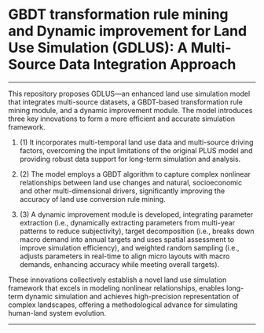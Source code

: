 # GBDT transformation rule mining and Dynamic improvement for Land Use Simulation (GDLUS): A Multi-Source Data Integration Approach
---
This repository proposes GDLUS—an enhanced land use simulation model that integrates multi-source datasets, a GBDT-based transformation rule mining module, and a dynamic improvement module. The model introduces three key innovations to form a more efficient and accurate simulation framework. 
1. (1) It incorporates multi-temporal land use data and multi-source driving factors, overcoming the input limitations of the original PLUS model and providing robust data support for long-term simulation and analysis.
 
2. (2) The model employs a GBDT algorithm to capture complex nonlinear relationships between land use changes and natural, socioeconomic and other multi-dimensional drivers, significantly improving the accuracy of land use conversion rule mining. 

3. (3) A dynamic improvement module is developed, integrating parameter extraction (i.e., dynamically extracting parameters from multi-year patterns to reduce subjectivity), target decomposition (i.e., breaks down macro demand into annual targets and uses spatial assessment to improve simulation efficiency), and weighted random sampling (i.e., adjusts parameters in real-time to align micro layouts with macro demands, enhancing accuracy while meeting overall targets). 
    
These innovations collectively establish a novel land use simulation framework that excels in modeling nonlinear relationships, enables long-term dynamic simulation and achieves high-precision representation of complex landscapes, offering a methodological advance for simulating human-land system evolution.

---

